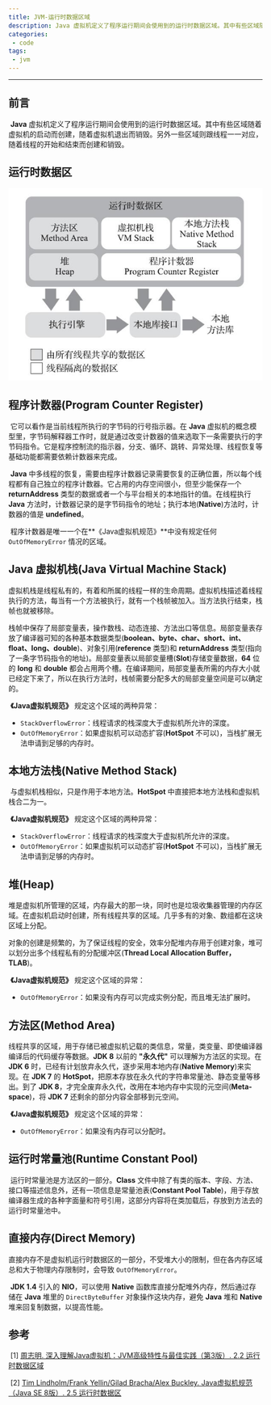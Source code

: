 ```yaml
---
title: JVM-运行时数据区域
description: Java 虚拟机定义了程序运行期间会使用到的运行时数据区域。其中有些区域随着虚拟机的启动而创建，随着虚拟机退出而销毁。另外一些区域则跟线程一一对应，随着线程的开始和结束而创建和销毁。
categories: 
 - code
tags:
 - jvm
---
```


------

## 前言

​	**Java** 虚拟机定义了程序运行期间会使用到的运行时数据区域。其中有些区域随着虚拟机的启动而创建，随着虚拟机退出而销毁。另外一些区域则跟线程一一对应，随着线程的开始和结束而创建和销毁。

## 运行时数据区

![运行时数据区](https://github.com/guolanren/gallery/blob/master/found/2020-05-19-JVM-%E8%BF%90%E8%A1%8C%E6%97%B6%E6%95%B0%E6%8D%AE%E5%8C%BA%E5%9F%9F/runtime-data-areas.png?raw=true)

## 程序计数器(Program Counter Register)

​	它可以看作是当前线程所执行的字节码的行号指示器。在 **Java** 虚拟机的概念模型里，字节码解释器工作时，就是通过改变计数器的值来选取下一条需要执行的字节码指令。它是程序控制流的指示器，分支、循环、跳转、异常处理、线程恢复等基础功能都需要依赖计数器来完成。

​	**Java**  中多线程的恢复，需要由程序计数器记录需要恢复的正确位置，所以每个线程都有自己独立的程序计数器。它占用的内存空间很小，但至少能保存一个 **returnAddress** 类型的数据或者一个与平台相关的本地指针的值。在线程执行 **Java** 方法时，计数器记录的是字节码指令的地址；执行本地(**Native**)方法时，计数器的值是 **undefined**。

​	程序计数器是唯一一个在**《Java虚拟机规范》**中没有规定任何 `OutOfMemoryError` 情况的区域。

## Java 虚拟机栈(Java Virtual Machine Stack)

​	虚拟机栈是线程私有的，有着和所属的线程一样的生命周期。虚拟机栈描述着线程执行的方法，每当有一个方法被执行，就有一个栈帧被加入。当方法执行结束，栈帧也就被移除。

​	栈帧中保存了局部变量表，操作数栈、动态连接、方法出口等信息。局部变量表存放了编译器可知的各种基本数据类型(**boolean、byte、char、short、int、float、long、double**)、对象引用(**reference** 类型)和 **returnAddress** 类型(指向了一条字节码指令的地址)。局部变量表以局部变量槽(**Slot**)存储变量数据，**64** 位的 **long** 和 **double** 都会占用两个槽。在编译期间，局部变量表所需的内存大小就已经定下来了，所以在执行方法时，栈帧需要分配多大的局部变量空间是可以确定的。

​	**《Java虚拟机规范》** 规定这个区域的两种异常：

- `StackOverflowError`：线程请求的栈深度大于虚拟机所允许的深度。
- `OutOfMemoryError`：如果虚拟机可以动态扩容(**HotSpot** 不可以)，当栈扩展无法申请到足够的内存时。

## 本地方法栈(Native Method Stack)

​	与虚拟机栈相似，只是作用于本地方法。**HotSpot** 中直接把本地方法栈和虚拟机栈合二为一。

​	**《Java虚拟机规范》** 规定这个区域的两种异常：

- `StackOverflowError`：线程请求的栈深度大于虚拟机所允许的深度。
- `OutOfMemoryError`：如果虚拟机可以动态扩容(**HotSpot** 不可以)，当栈扩展无法申请到足够的内存时。

## 堆(Heap)

​	堆是虚拟机所管理的区域，内存最大的那一块，同时也是垃圾收集器管理的内存区域。在虚拟机启动时创建，所有线程共享的区域。几乎多有的对象、数组都在这块区域上分配。

​	对象的创建是频繁的，为了保证线程的安全，效率分配堆内存用于创建对象，堆可以划分出多个线程私有的分配缓冲区(**Thread Local Allocation Buffer，TLAB**)。

​	**《Java虚拟机规范》** 规定这个区域的异常：

- `OutOfMemoryError`：如果没有内存可以完成实例分配，而且堆无法扩展时。

## 方法区(Method Area)

​	线程共享的区域，用于存储已被虚拟机记载的类信息，常量，类变量、即使编译器编译后的代码缓存等数据。**JDK 8** 以前的 **"永久代"** 可以理解为方法区的实现。在 **JDK 6** 时，已经有计划放弃永久代，逐步采用本地内存(**Native Memory**)来实现。在 **JDK 7** 的 **HotSpot**，把原本存放在永久代的字符串常量池、静态变量等移出。到了 **JDK 8**，才完全废弃永久代，改用在本地内存中实现的元空间(**Meta-space**)，将 **JDK 7** 还剩余的部分内容全部移到元空间。

​	**《Java虚拟机规范》** 规定这个区域的异常：

- `OutOfMemoryError`：如果没有内存可以分配时。

## 运行时常量池(Runtime Constant Pool)

​	运行时常量池是方法区的一部分。**Class** 文件中除了有类的版本、字段、方法、接口等描述信息外，还有一项信息是常量池表(**Constant Pool Table**)，用于存放编译器生成的各种字面量和符号引用，这部分内容将在类加载后，存放到方法去的运行时常量池中。

## 直接内存(Direct Memory)

​	直接内存不是虚拟机运行时数据区的一部分，不受堆大小的限制，但在各内存区域总和大于物理内存限制时，会导致 `OutOfMemoryError`。

​	**JDK 1.4** 引入的 **NIO**，可以使用 **Native** 函数库直接分配堆外内存，然后通过存储在 **Java** 堆里的 `DirectByteBuffer` 对象操作这块内存，避免 **Java** 堆和 **Native** 堆来回复制数据，以提高性能。

## 参考

​	\[1\] [周志明. 深入理解Java虚拟机：JVM高级特性与最佳实践（第3版）.  2.2 运行时数据区域](<https://book.douban.com/subject/34907497/>)

​	\[2\] [Tim Lindholm/Frank Yellin/Gilad Bracha/Alex Buckley. Java虚拟机规范（Java SE 8版）.  2.5 运行时数据区](<https://book.douban.com/subject/26418340/>)